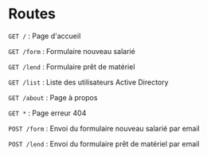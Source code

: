 # Routes

```GET /``` : Page d'accueil

```GET /form``` : Formulaire nouveau salarié

```GET /lend``` : Formulaire prêt de matériel

```GET /list``` : Liste des utilisateurs Active Directory

```GET /about``` : Page à propos

```GET *``` : Page erreur 404

```POST /form``` : Envoi du formulaire nouveau salarié par email

```POST /lend``` : Envoi du formulaire prêt de matériel par email